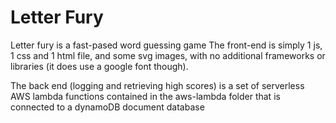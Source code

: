 # Letter Fury

Letter fury is a fast-pased word guessing game
The front-end is simply 1 js, 1 css and 1 html file, and some svg images, with no additional frameworks or libraries (it does use a google font though).

The back end (logging and retrieving high scores) is a set of serverless AWS lambda functions contained in the aws-lambda folder that is connected to a dynamoDB document database
